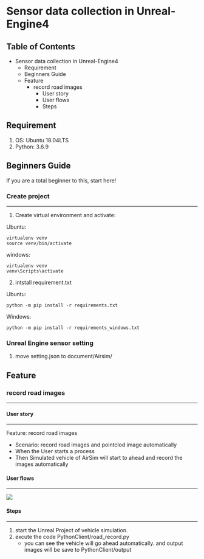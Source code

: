 Sensor data collection in Unreal-Engine4
===

## Table of Contents

* Sensor data collection in Unreal-Engine4
  * Requirement
  * Beginners Guide
  * Feature
    * record road images
      * User story
      * User flows
      * Steps

## Requirement
1. OS: Ubuntu 18.04LTS
2. Python: 3.6.9

## Beginners Guide

If you are a total beginner to this, start here!

### Create project
---
1. Create virtual environment and activate:

Ubuntu:
```shell=
virtualenv venv
source venv/bin/activate
```
windows:
```shell=
virtualenv venv
venv\Scripts\activate
```
2. intstall requirement.txt

Ubuntu:
```shell=
python -m pip install -r requirements.txt 
```
Windows:
```shell=
python -m pip install -r requirements_windows.txt 
```
### Unreal Engine sensor setting
1. move setting.json to document/Airsim/

## Feature 
### record road images
---

#### User story
---

Feature: record road images

* Scenario: record road images and pointclod image automatically
* When the User starts a process
* Then Simulated vehicle of AirSim will start to ahead and record the images automatically

#### User flows
---
![](https://i.imgur.com/DtEP32K.png)

#### Steps
---
1. start the Unreal Project of vehicle simulation.
2. excute the code PythonClient/road_record.py
    * you can see the vehicle will go ahead automatically. and output images will be save to PythonClient/output

